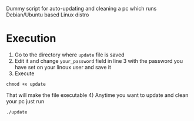 Dummy script for auto-updating and cleaning a pc which runs Debian/Ubuntu based Linux distro

# Execution 
1) Go to the directory where `update` file is saved
2) Edit it and change `your_password` field in line 3 with the password you have set on your linoux user and save it
3) Execute 
```
chmod +x update
```
That will make the file executable 
4) Anytime you want to update and clean your pc just run 
```
./update
```
